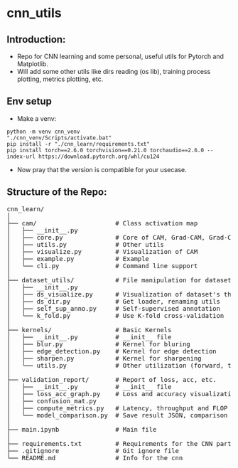 # cnn_utils

## Introduction:  
- Repo for CNN learning and some personal, useful utils for Pytorch and Matplotlib.
- Will add some other utils like dirs reading (os lib), training process plotting, metrics plotting, etc.
  
## Env setup  
- Make a venv:
```
python -m venv cnn_venv  
"./cnn_venv/Scripts/activate.bat"  
pip install -r "./cnn_learn/requirements.txt"
pip install torch==2.6.0 torchvision==0.21.0 torchaudio==2.6.0 --index-url https://download.pytorch.org/whl/cu124  
```  
- Now pray that the version is compatible for your usecase.  
## Structure of the Repo:  
<pre>
cnn_learn/  
│  
├── cam/                     # Class activation map  
│   ├── __init__.py  
│   ├── core.py              # Core of CAM, Grad-CAM, Grad-CAM++, etc  
│   ├── utils.py             # Other utils  
│   ├── visualize.py         # Visualization of CAM  
│   ├── example.py           # Example  
│   └── cli.py               # Command line support  
│  
├── dataset_utils/           # File manipulation for dataset  
│   ├── __init__.py  
│   ├── ds_visualize.py      # Visualization of dataset's thingy  
│   ├── ds_dir.py            # Get loader, renaming utils  
│   ├── self_sup_anno.py     # Self-supervised annotation  
│   └── k_fold.py            # Use K-fold cross-validation  
│  
├── kernels/                 # Basic Kernels  
│   ├── __init__.py          # __init__ file  
│   ├── blur.py              # Kernel for bluring  
│   ├── edge_detection.py    # Kernel for edge detection  
│   ├── sharpen.py           # Kernel for sharpening  
│   └── utils.py             # Other utilization (forward, tensor4plt, normalize_tensor, plot_tensors)  
│  
├── validation_report/       # Report of loss, acc, etc.  
│   ├── __init__.py          # __init__ file  
│   ├── loss_acc_graph.py    # Loss and accuracy visualization right after training  
│   ├── confusion_mat.py  
│   ├── compute_metrics.py   # Latency, throughput and FLOP  
│   └── model_comparison.py  # Save result JSON, comparison calculation
│  
├── main.ipynb               # Main file  
│  
├── requirements.txt         # Requirements for the CNN part  
├── .gitignore               # Git ignore file  
└── README.md                # Info for the cnn  
</pre>
